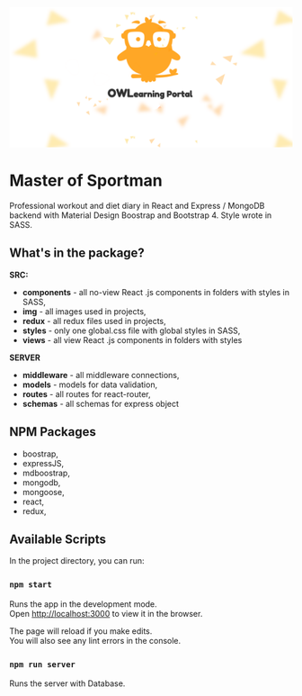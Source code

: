 ![Master of Sportman](https://github.com/TuneLord/OWL_LearningPortal/blob/master/packages/public/icons/5.PNG)
# Master of Sportman
Professional workout and diet diary in React and Express / MongoDB backend with Material Design Boostrap and Bootstrap 4. Style wrote in SASS.

## What's in the package?

**SRC:**
* **components** - all no-view React .js components in folders with styles in SASS,
* **img** - all images used in projects,
* **redux** - all redux files used in projects,
* **styles** - only one global.css file with global styles in SASS,
* **views** - all view React .js components in folders with styles

**SERVER**
* **middleware** - all middleware connections,
* **models** - models for data validation,
* **routes** - all routes for react-router,
* **schemas** - all schemas for express object 

## NPM Packages
* boostrap,
* expressJS,
* mdboostrap,
* mongodb,
* mongoose,
* react,
* redux,

##

## Available Scripts

In the project directory, you can run:

### `npm start`

Runs the app in the development mode.<br>
Open [http://localhost:3000](http://localhost:3000) to view it in the browser.

The page will reload if you make edits.<br>
You will also see any lint errors in the console.

### `npm run server`

Runs the server with Database.


